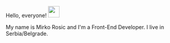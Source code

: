  Hello, everyone! <img src="https://raw.githubusercontent.com/MartinHeinz/MartinHeinz/master/wave.gif" width="30px">

My name is Mirko Rosic and I'm a Front-End Developer. I live in Serbia/Belgrade.
